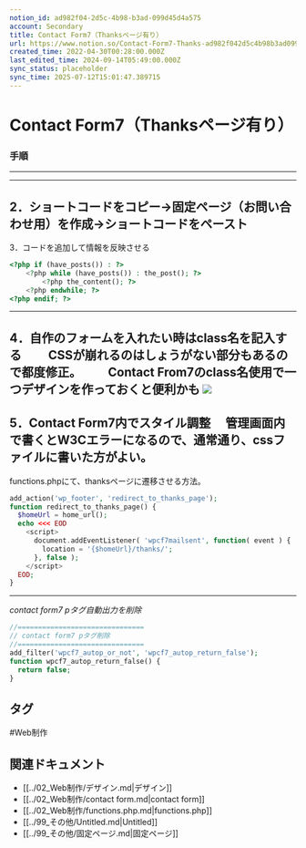 ```yaml
---
notion_id: ad982f04-2d5c-4b98-b3ad-099d45d4a575
account: Secondary
title: Contact Form7（Thanksページ有り）
url: https://www.notion.so/Contact-Form7-Thanks-ad982f042d5c4b98b3ad099d45d4a575
created_time: 2022-04-30T00:28:00.000Z
last_edited_time: 2024-09-14T05:49:00.000Z
sync_status: placeholder
sync_time: 2025-07-12T15:01:47.389715
---
```

# Contact Form7（Thanksページ有り）

### 手順
---
---
2．ショートコードをコピー→固定ページ（お問い合わせ用）を作成→ショートコードをペースト
---
3．コードを追加して情報を反映させる

```php
<?php if (have_posts()) : ?>
	<?php while (have_posts()) : the_post(); ?>
		<?php the_content(); ?>
	<?php endwhile; ?>
<?php endif; ?>
```
---
4．自作のフォームを入れたい時はclass名を記入する
　　CSSが崩れるのはしょうがない部分もあるので都度修正。
　　Contact From7のclass名使用で一つデザインを作っておくと便利かも
![](https://prod-files-secure.s3.us-west-2.amazonaws.com/d58fe38c-a9d4-4466-aed9-85604b7b2c6d/1558d39c-395c-4421-ac5b-e48740e2f2bb/Untitled.png?X-Amz-Algorithm=AWS4-HMAC-SHA256&X-Amz-Content-Sha256=UNSIGNED-PAYLOAD&X-Amz-Credential=ASIAZI2LB4665OG2PBGE%2F20250719%2Fus-west-2%2Fs3%2Faws4_request&X-Amz-Date=20250719T060536Z&X-Amz-Expires=3600&X-Amz-Security-Token=IQoJb3JpZ2luX2VjEIX%2F%2F%2F%2F%2F%2F%2F%2F%2F%2FwEaCXVzLXdlc3QtMiJIMEYCIQCe%2Bt2VdJWtxIhWefdt8rS%2Bf5CyE11I0kR6coZnx6oFUAIhAJYt9xA0iLhvGYnXcYNugTd9SY2n3p8EMnOf2ulv3beBKogECJ7%2F%2F%2F%2F%2F%2F%2F%2F%2F%2FwEQABoMNjM3NDIzMTgzODA1Igy3XiAW9W%2FS7jhW2vQq3APP255p%2BFvgYQlSOIW7P539ud5jOm6mmRtOR7NbWLk2ktYa5S7Q3AA%2FzYH%2F4voytOLfaWjiqe%2FEQdb3m9r67p9bJaR1k6RjuOHPhfr%2BxLYmfAFW2tBu39kAwRUF83zQEMxNuzPiQf8jxOJWVY8ZaItrC4JDCE5CIuZfZ1ynP7c5U%2FMoGoGSV%2F3uW8bCRB%2BQ%2F5j3PBa%2BdeXCrc%2BLf9Q0pfVu0R2ARBDaX5uB%2BJdPJrA%2BvXpblUoKRJJOXqUg%2B6SiRmZUagFSB95jvWCBeRERMjnUfe7P6wLu6%2BtrAKmCQRG3lixr6JgqXH%2FasnE7bcQnUX0ElJrMmK8zK4zkGQ3rsrSGQ4H7WoYsIBF848ZjgWnor%2BQc89HIKWN06KFUuMvf%2BhJ7vzz3r%2Fr%2B%2FjMxLYeM4BBozIahs8%2FYFiSY9fiQTKmfidfHvsGmwKWo2ZAuT0xp7SpVMUtjb8zvsetKHW8lj9lzRNjKY4vfz1A4lSkDdh9ftB8Ub3jSxwHAIyjU19YfL6fav%2Fvq%2Fk4R1epBUfdG4OzVCSOAb9QEvo6Fvsp%2B7tMkplZR4p73OUeaIxkJ%2FmMIZ%2F3fdMkMTKCWxM83FKHlMyPIYLf6nKEtHyCcAyBCg3nSCLvpxXjol4Q26RXVSDD%2BxezDBjqkAe%2FV%2BooRcbafnwJFoCTmshWT4JwN%2FSRQL5AivCaY8XallgIT30VVmQwsu5FJ%2BcwNE8Qwak3uuR6Vy3Eq%2F6mq6zL4ZxjVutb2zWdaa0abH%2FkCQamWRKBIYzlqmwzIZ%2FFvj6TeRv9X1Q%2FquAd89DPC%2BsI3sNEG72BnWh8snr7tQwqZPMgo1FbvZ2PP5yjl%2F94OvNU9aPqMmxcbFuSTs4Pu6hVDANnA&X-Amz-Signature=34d88c9b1a6faaada7c339e5f74644123b25fb3a4964abb860e8b589d3ef5c54&X-Amz-SignedHeaders=host&x-amz-checksum-mode=ENABLED&x-id=GetObject)
---
5．Contact Form7内でスタイル調整
　管理画面内で書くとW3Cエラーになるので、通常通り、cssファイルに書いた方がよい。
---
functions.phpにて、thanksページに遷移させる方法。
```php
add_action('wp_footer', 'redirect_to_thanks_page');
function redirect_to_thanks_page() {
  $homeUrl = home_url();
  echo <<< EOD
    <script>
      document.addEventListener( 'wpcf7mailsent', function( event ) {
        location = '{$homeUrl}/thanks/';
      }, false );
    </script>
  EOD;
}
```
---
*contact form7 pタグ自動出力を削除*
```php
//===============================
// contact form7 pタグ削除
//===============================
add_filter('wpcf7_autop_or_not', 'wpcf7_autop_return_false');
function wpcf7_autop_return_false() {
  return false;
}
```

## タグ

#Web制作 

## 関連ドキュメント

- [[../02_Web制作/デザイン.md|デザイン]]
- [[../02_Web制作/contact form.md|contact form]]
- [[../02_Web制作/functions.php.md|functions.php]]
- [[../99_その他/Untitled.md|Untitled]]
- [[../99_その他/固定ページ.md|固定ページ]]
